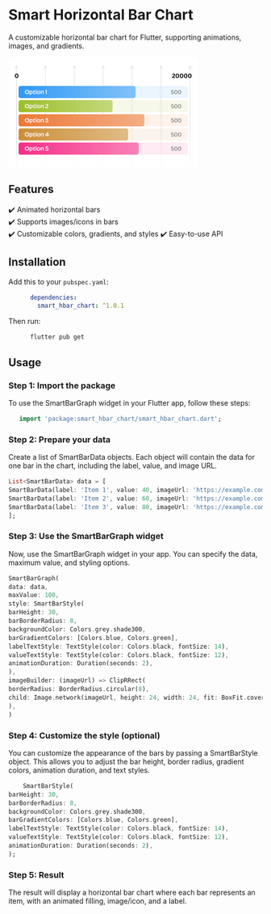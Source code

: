 # Smart Horizontal Bar Chart

A customizable horizontal bar chart for Flutter, supporting animations, images, and gradients.

![Pub](https://raw.githubusercontent.com/adarshkvinod/smart_hbar_chart/refs/heads/main/smart_hbar_chart/images/Frame%2017.png)

## Features
✔️ Animated horizontal bars  
✔️ Supports images/icons in bars  
✔️ Customizable colors, gradients, and styles
✔️ Easy-to-use API

## Installation
   Add this to your `pubspec.yaml`:
   ```yaml
         dependencies:
           smart_hbar_chart: ^1.0.1
   ```
   Then run:
    
   ```bash
         flutter pub get
   ```

## Usage

### Step 1: Import the package

To use the SmartBarGraph widget in your Flutter app, follow these steps:
```dart
   import 'package:smart_hbar_chart/smart_hbar_chart.dart';
```
### Step 2: Prepare your data

Create a list of SmartBarData objects. Each object will contain the data for one bar in the chart, including the label, value, and image URL.
```dart
List<SmartBarData> data = [
SmartBarData(label: 'Item 1', value: 40, imageUrl: 'https://example.com/image1.jpg'),
SmartBarData(label: 'Item 2', value: 60, imageUrl: 'https://example.com/image2.jpg'),
SmartBarData(label: 'Item 3', value: 80, imageUrl: 'https://example.com/image3.jpg'),
];
```
### Step 3: Use the SmartBarGraph widget

Now, use the SmartBarGraph widget in your app. You can specify the data, maximum value, and styling options.
```dart
SmartBarGraph(
data: data,
maxValue: 100,
style: SmartBarStyle(
barHeight: 30,
barBorderRadius: 8,
backgroundColor: Colors.grey.shade300,
barGradientColors: [Colors.blue, Colors.green],
labelTextStyle: TextStyle(color: Colors.black, fontSize: 14),
valueTextStyle: TextStyle(color: Colors.black, fontSize: 12),
animationDuration: Duration(seconds: 2),
),
imageBuilder: (imageUrl) => ClipRRect(
borderRadius: BorderRadius.circular(8),
child: Image.network(imageUrl, height: 24, width: 24, fit: BoxFit.cover),
),
)
```
### Step 4: Customize the style (optional)

You can customize the appearance of the bars by passing a SmartBarStyle object. This allows you to adjust the bar height, border radius, gradient colors, animation duration, and text styles.
```dart
    SmartBarStyle(
barHeight: 30,
barBorderRadius: 8,
backgroundColor: Colors.grey.shade300,
barGradientColors: [Colors.blue, Colors.green],
labelTextStyle: TextStyle(color: Colors.black, fontSize: 14),
valueTextStyle: TextStyle(color: Colors.black, fontSize: 12),
animationDuration: Duration(seconds: 2),
);
```
### Step 5: Result

The result will display a horizontal bar chart where each bar represents an item, with an animated filling, image/icon, and a label.

